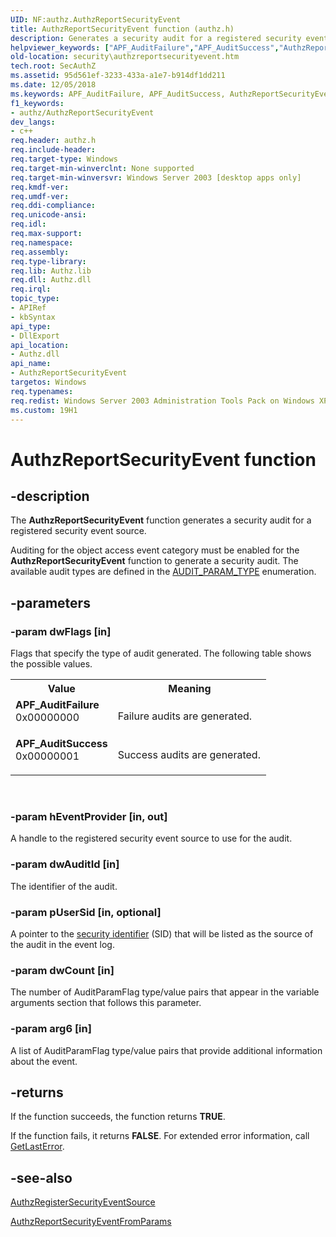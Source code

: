 ```yaml
---
UID: NF:authz.AuthzReportSecurityEvent
title: AuthzReportSecurityEvent function (authz.h)
description: Generates a security audit for a registered security event source.helpviewer_keywords: ["APF_AuditFailure","APF_AuditSuccess","AuthzReportSecurityEvent","AuthzReportSecurityEvent function [Security]","authz/AuthzReportSecurityEvent","security.authzreportsecurityevent"]
old-location: security\authzreportsecurityevent.htm
tech.root: SecAuthZ
ms.assetid: 95d561ef-3233-433a-a1e7-b914df1dd211
ms.date: 12/05/2018
ms.keywords: APF_AuditFailure, APF_AuditSuccess, AuthzReportSecurityEvent, AuthzReportSecurityEvent function [Security], authz/AuthzReportSecurityEvent, security.authzreportsecurityevent
f1_keywords:
- authz/AuthzReportSecurityEvent
dev_langs:
- c++
req.header: authz.h
req.include-header: 
req.target-type: Windows
req.target-min-winverclnt: None supported
req.target-min-winversvr: Windows Server 2003 [desktop apps only]
req.kmdf-ver: 
req.umdf-ver: 
req.ddi-compliance: 
req.unicode-ansi: 
req.idl: 
req.max-support: 
req.namespace: 
req.assembly: 
req.type-library: 
req.lib: Authz.lib
req.dll: Authz.dll
req.irql: 
topic_type:
- APIRef
- kbSyntax
api_type:
- DllExport
api_location:
- Authz.dll
api_name:
- AuthzReportSecurityEvent
targetos: Windows
req.typenames: 
req.redist: Windows Server 2003 Administration Tools Pack on Windows XP
ms.custom: 19H1
---
```


# AuthzReportSecurityEvent function


## -description


The <b>AuthzReportSecurityEvent</b> function generates a security audit for a registered security event source.

Auditing for the  object access event category must be enabled for the <b>AuthzReportSecurityEvent</b> function to generate a security audit. The available audit types are defined in the <a href="https://docs.microsoft.com/windows/desktop/api/adtgen/ne-adtgen-audit_param_type">AUDIT_PARAM_TYPE</a> enumeration.


## -parameters




### -param dwFlags [in]

Flags that specify the type of audit generated. The following table shows the possible values.

<table>
<tr>
<th>Value</th>
<th>Meaning</th>
</tr>
<tr>
<td width="40%"><a id="APF_AuditFailure"></a><a id="apf_auditfailure"></a><a id="APF_AUDITFAILURE"></a><dl>
<dt><b>APF_AuditFailure</b></dt>
<dt>0x00000000</dt>
</dl>
</td>
<td width="60%">
Failure audits are generated.

</td>
</tr>
<tr>
<td width="40%"><a id="APF_AuditSuccess"></a><a id="apf_auditsuccess"></a><a id="APF_AUDITSUCCESS"></a><dl>
<dt><b>APF_AuditSuccess</b></dt>
<dt>0x00000001</dt>
</dl>
</td>
<td width="60%">
Success audits are generated.

</td>
</tr>
</table>
 


### -param hEventProvider [in, out]

A handle to the registered security event source to use for the audit.


### -param dwAuditId [in]

The identifier of the audit.


### -param pUserSid [in, optional]

A pointer to the <a href="https://docs.microsoft.com/windows/desktop/SecGloss/s-gly">security identifier</a> (SID) that will be listed as the source of the audit in the event log.


### -param dwCount [in]

The number of AuditParamFlag  type/value pairs that appear in the variable arguments section that follows this parameter.


### -param arg6 [in]

A list of AuditParamFlag type/value pairs that provide additional information about the event.


## -returns



If the function succeeds, the function returns <b>TRUE</b>.

If the function fails, it returns <b>FALSE</b>. For extended error information, call <a href="https://docs.microsoft.com/windows/desktop/api/errhandlingapi/nf-errhandlingapi-getlasterror">GetLastError</a>.




## -see-also




<a href="https://docs.microsoft.com/windows/desktop/api/authz/nf-authz-authzregistersecurityeventsource">AuthzRegisterSecurityEventSource</a>



<a href="https://docs.microsoft.com/windows/desktop/api/authz/nf-authz-authzreportsecurityeventfromparams">AuthzReportSecurityEventFromParams</a>
 

 

